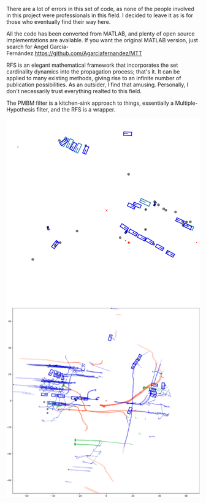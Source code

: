 There are a lot of errors in this set of code, as none of the people involved in this project were professionals in this field. I decided to leave it as is for those who eventually find their way here.

All the code has been converted from MATLAB, and plenty of open source implementations are available. If you want the original MATLAB version, just search for Ángel García-Fernández.https://github.com/Agarciafernandez/MTT

RFS is an elegant mathematical framework that incorporates the set cardinality dynamics into the propagation process; that's it. It can be applied to many existing methods, giving rise to an infinite number of publication possibilities. As an outsider, I find that amusing. Personally, I don't necessarily trust everything realted to this field.

The PMBM filter is a kitchen-sink approach to things, essentially a Multiple-Hypothesis filter, and the RFS is a wrapper.


![result2](https://github.com/BaiLiping/Multi-Object-Tracking/blob/cd86b4ec3879b8596497308efc759dfebe2571eb/alternating_classification.gif)
![result](https://github.com/BaiLiping/Multi-Object-Tracking/blob/dd39e86efe79505188fe028c10b6deff9543d2ce/Untitled.png)



